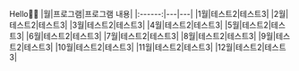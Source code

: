 Hello👋👋
|월|프로그램|프로그램 내용|
|:------:|---|---|
|1월|테스트2|테스트3|
|2월|테스트2|테스트3|
|3월|테스트2|테스트3|
|4월|테스트2|테스트3|
|5월|테스트2|테스트3|
|6월|테스트2|테스트3|
|7월|테스트2|테스트3|
|8월|테스트2|테스트3|
|9월|테스트2|테스트3|
|10월|테스트2|테스트3|
|11월|테스트2|테스트3|
|12월|테스트2|테스트3|

